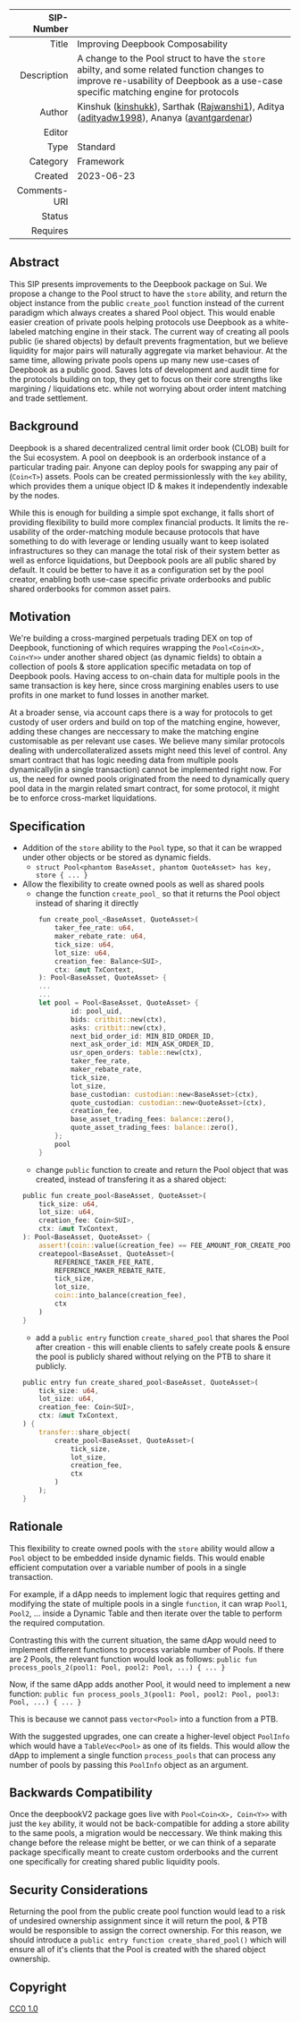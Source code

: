 | SIP-Number          |  |
| ---:                | :--- |
| Title               | Improving Deepbook Composability |
| Description         | A change to the Pool struct to have the `store` abilty, and some related function changes to improve re-usability of Deepbook as a use-case specific matching engine for protocols |
| Author              | Kinshuk ([kinshukk](https://github.com/kinshukk)), Sarthak ([Rajwanshi1](https://github.com/Rajwanshi1)), Aditya ([adityadw1998](https://github.com/adityadw1998)), Ananya ([avantgardenar](https://github.com/avantgardenar)) |
| Editor              |  |
| Type                | Standard |
| Category            | Framework |
| Created             | 2023-06-23 |
| Comments-URI        |  |
| Status              |  |
| Requires            |  |

## Abstract

This SIP presents improvements to the Deepbook package on Sui. We propose a change to the Pool struct to have the `store` ability, and return the object instance from the public `create_pool` function instead of the current paradigm which always creates a shared Pool object. 
This would enable easier creation of private pools helping protocols use Deepbook as a white-labeled matching engine in their stack. The current way of creating all pools public (ie shared objects) by default prevents fragmentation, but we believe liquidity for major pairs will naturally aggregate via market behaviour. At the same time, allowing private pools opens up many new use-cases of Deepbook as a public good. Saves lots of development and audit time for the protocols building on top, they get to focus on their core strengths like margining / liquidations etc. while not worrying about order intent matching and trade settlement.

## Background

Deepbook is a shared decentralized central limit order book (CLOB) built for the Sui ecosystem. A pool on deepbook is an orderbook instance of a particular trading pair. Anyone can deploy pools for swapping any pair of (`Coin<T>`) assets. Pools can be created permissionlessly with the `key` ability, which provides them a unique object ID & makes it independently indexable by the nodes.

While this is enough for building a simple spot exchange, it falls short of providing flexibility to build more complex financial products. It limits the re-usability of the order-matching module because protocols that have something to do with leverage or lending usually want to keep isolated infrastructures so they can manage the total risk of their system better as well as enforce liquidations, but Deepbook pools are all public shared by default. It could be better to have it as a configuration set by the pool creator, enabling both use-case specific private orderbooks and public shared orderbooks for common asset pairs.

## Motivation

We're building a cross-margined perpetuals trading DEX on top of Deepbook, functioning of which requires wrapping the `Pool<Coin<X>, Coin<Y>>` under another shared object (as dynamic fields) to obtain a collection of pools & store application specific metadata on top of Deepbook pools. Having access to on-chain data for multiple pools in the same transaction is key here, since cross margining enables users to use profits in one market to fund losses in another market. 

At a broader sense, via account caps there is a way for protocols to get custody of user orders and build on top of the matching engine, however, adding these changes are neccessary to make the matching engine customisable as per relevant use cases. We believe many similar protocols dealing with undercollateralized assets might need this level of control. Any smart contract that has logic needing data from multiple pools dynamically(in a single transaction) cannot be implemented right now. For us, the need for owned pools originated from the need to dynamically query pool data in the margin related smart contract, for some protocol, it might be to enforce cross-market liquidations. 

## Specification

- Addition of the `store` ability to the `Pool` type, so that it can be wrapped under other objects or be stored as dynamic fields.
  - `struct Pool<phantom BaseAsset, phantom QuoteAsset> has key, store { ... }`
- Allow the flexibility to create owned pools as well as shared pools
    - change the function `create_pool_` so that it returns the Pool object instead of sharing it directly
    ```Rust
        fun create_pool_<BaseAsset, QuoteAsset>(
            taker_fee_rate: u64,
            maker_rebate_rate: u64,
            tick_size: u64,
            lot_size: u64,
            creation_fee: Balance<SUI>,
            ctx: &mut TxContext,
        ): Pool<BaseAsset, QuoteAsset> {
        ...
        ...
        let pool = Pool<BaseAsset, QuoteAsset> {
                id: pool_uid,
                bids: critbit::new(ctx),
                asks: critbit::new(ctx),
                next_bid_order_id: MIN_BID_ORDER_ID,
                next_ask_order_id: MIN_ASK_ORDER_ID,
                usr_open_orders: table::new(ctx),
                taker_fee_rate,
                maker_rebate_rate,
                tick_size,
                lot_size,
                base_custodian: custodian::new<BaseAsset>(ctx),
                quote_custodian: custodian::new<QuoteAsset>(ctx),
                creation_fee,
                base_asset_trading_fees: balance::zero(),
                quote_asset_trading_fees: balance::zero(),
            };
            pool
        }
    ```
    - change `public` function to create and return the Pool object that was created, instead of transfering it as a shared object:
    ```Rust
    public fun create_pool<BaseAsset, QuoteAsset>(
        tick_size: u64,
        lot_size: u64,
        creation_fee: Coin<SUI>,
        ctx: &mut TxContext,
    ): Pool<BaseAsset, QuoteAsset> {
        assert!(coin::value(&creation_fee) == FEE_AMOUNT_FOR_CREATE_POOL, EInvalidFee);
        createpool<BaseAsset, QuoteAsset>(
            REFERENCE_TAKER_FEE_RATE,
            REFERENCE_MAKER_REBATE_RATE,
            tick_size,
            lot_size,
            coin::into_balance(creation_fee),
            ctx
        )
    }
    ```
    - add a `public entry` function `create_shared_pool` that shares the Pool after creation - this will enable clients to safely create pools & ensure the pool is publicly shared without relying on the PTB to share it publicly.
    ```Rust
    public entry fun create_shared_pool<BaseAsset, QuoteAsset>(
        tick_size: u64,
        lot_size: u64,
        creation_fee: Coin<SUI>,
        ctx: &mut TxContext,
    ) {
        transfer::share_object(
            create_pool<BaseAsset, QuoteAsset>(
                tick_size,
                lot_size,
                creation_fee,
                ctx
            )
        );
    }
    ```
    


## Rationale

This flexibility to create owned pools with the `store` ability would allow a `Pool` object to be embedded inside dynamic fields. This would enable efficient computation over a variable number of pools in a single transaction. 

For example, if a dApp needs to implement logic that requires getting and modifying the state of multiple pools in a single `function`, it can wrap `Pool1`, `Pool2`, ... inside a Dynamic Table and then iterate over the table to perform the required computation. 

Contrasting this with the current situation, the same dApp would need to implement different functions to process variable number of Pools. If there are 2 Pools, the relevant function would look as follows:
`public fun process_pools_2(pool1: Pool, pool2: Pool, ...) { ... }`

Now, if the same dApp adds another Pool, it would need to implement a new function:
`public fun process_pools_3(pool1: Pool, pool2: Pool, pool3: Pool, ...) { ... }`

This is because we cannot pass `vector<Pool>` into a function from a PTB.

With the suggested upgrades, one can create a higher-level object `PoolInfo` which would have a `TableVec<Pool>` as one of its fields. This would allow the dApp to implement a single function `process_pools` that can process any number of pools by passing this `PoolInfo` object as an argument.

## Backwards Compatibility

Once the deepbookV2 package goes live with `Pool<Coin<X>, Coin<Y>>` with just the `key` ability, it would not be back-compatible for adding a store ability to the same pools, a migration would be neccessary. We think making this change before the release might be better, or we can think of a separate package specifically meant to create custom orderbooks and the current one specifically for creating shared public liquidity pools.

## Security Considerations

Returning the pool from the public create pool function would lead to a risk of undesired ownership assignment since it will return the pool, & PTB would be responsible to assign the correct ownership. For this reason, we should introduce a `public entry function create_shared_pool()` which will ensure all of it's clients that the Pool is created with the shared object ownership. 

## Copyright

[CC0 1.0](../LICENSE.md)

